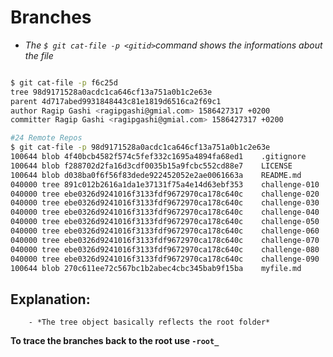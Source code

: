 # Branches

- *The `$ git cat-file -p <gitid>`command shows the informations about the file*

```bash

$ git cat-file -p f6c25d
tree 98d9171528a0acdc1ca646cf13a751a0b1c2e63e
parent 4d717abed9931848443c81e1819d6516ca2f69c1
author Ragip Gashi <ragipgashi@gmial.com> 1586427317 +0200
committer Ragip Gashi <ragipgashi@gmial.com> 1586427317 +0200

#24 Remote Repos
$ git cat-file -p 98d9171528a0acdc1ca646cf13a751a0b1c2e63e
100644 blob 4f40bcb4582f574c5fef332c1695a4894fa68ed1    .gitignore
100644 blob f288702d2fa16d3cdf0035b15a9fcbc552cd88e7    LICENSE
100644 blob d038ba0f6f56f83dede922452052e2ae0061663a    README.md
040000 tree 891c012b2616a1da1e37131f75a4e14d63ebf353    challenge-010
040000 tree ebe0326d9241016f3133fdf9672970ca178c640c    challenge-020
040000 tree ebe0326d9241016f3133fdf9672970ca178c640c    challenge-030
040000 tree ebe0326d9241016f3133fdf9672970ca178c640c    challenge-040
040000 tree ebe0326d9241016f3133fdf9672970ca178c640c    challenge-050
040000 tree ebe0326d9241016f3133fdf9672970ca178c640c    challenge-060
040000 tree ebe0326d9241016f3133fdf9672970ca178c640c    challenge-070
040000 tree ebe0326d9241016f3133fdf9672970ca178c640c    challenge-080
040000 tree ebe0326d9241016f3133fdf9672970ca178c640c    challenge-090
100644 blob 270c611ee72c567bc1b2abec4cbc345bab9f15ba    myfile.md

```

## Explanation:

        - *The tree object basically reflects the root folder*

**To trace the branches back to the root use `-root_`**


 
 

